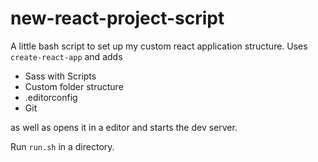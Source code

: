# new-react-project-script

A little bash script to set up my custom react application structure.
Uses `create-react-app` and adds
- Sass with Scripts
- Custom folder structure
- .editorconfig
- Git

as well as opens it in a editor and starts the dev server.

Run `run.sh` in a directory.
